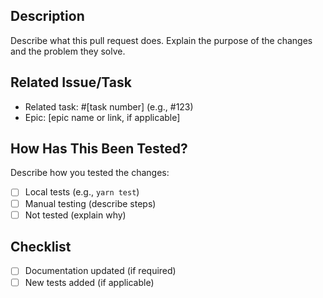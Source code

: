 ## Description
Describe what this pull request does. Explain the purpose of the changes and the problem they solve.

## Related Issue/Task
- Related task: #[task number] (e.g., #123)
- Epic: [epic name or link, if applicable]

## How Has This Been Tested?
Describe how you tested the changes:
- [ ] Local tests (e.g., `yarn test`)
- [ ] Manual testing (describe steps)
- [ ] Not tested (explain why)

## Checklist
- [ ] Documentation updated (if required)
- [ ] New tests added (if applicable)
